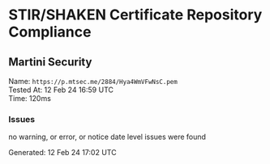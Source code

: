 # STIR/SHAKEN Certificate Repository Compliance

## Martini Security

Name: `https://p.mtsec.me/2884/Hya4WmVFwNsC.pem`\
Tested At: 12 Feb 24 16:59 UTC\
Time: 120ms

### Issues

no warning, or error, or notice date level issues were found

Generated: 12 Feb 24 17:02 UTC